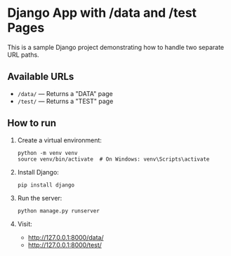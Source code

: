 # Django App with /data and /test Pages

This is a sample Django project demonstrating how to handle two separate URL paths.

## Available URLs
- `/data/` — Returns a "DATA" page
- `/test/` — Returns a "TEST" page

## How to run
1. Create a virtual environment:
   ```
   python -m venv venv
   source venv/bin/activate  # On Windows: venv\Scripts\activate
   ```

2. Install Django:
   ```
   pip install django
   ```

3. Run the server:
   ```
   python manage.py runserver
   ```

4. Visit:
   - http://127.0.0.1:8000/data/
   - http://127.0.0.1:8000/test/

